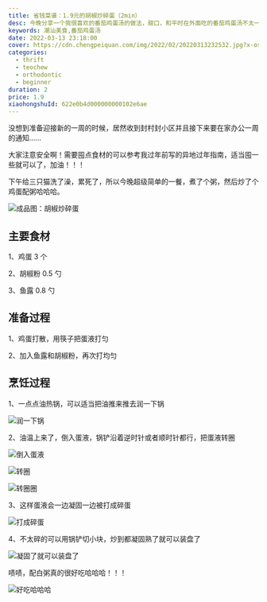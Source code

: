 ```yaml
---
title: 省钱菜谱：1.9元的胡椒炒碎蛋（2min）
desc: 今晚分享一个我很喜欢的番茄鸡蛋汤的做法，甜口，和平时在外面吃的番茄鸡蛋汤不太一样，对比外面常见的咸口的番茄鸡蛋，我更钟爱于酸酸甜甜的口感。
keywords: 潮汕美食,番茄鸡蛋汤
date: 2022-03-13 23:18:00
cover: https://cdn.chengpeiquan.com/img/2022/02/20220313232532.jpg?x-oss-process=image/interlace,1
categories:
  - thrift
  - teochew
  - orthodontic
  - beginner
duration: 2
price: 1.9
xiaohongshuId: 622e0b4d000000000102e6ae
---
```


没想到准备迎接新的一周的时候，居然收到封村封小区并且接下来要在家办公一周的通知……

大家注意安全啊！需要囤点食材的可以参考我过年前写的异地过年指南，适当囤一些就可以了，加油！！！

下午给三只猫洗了澡，累死了，所以今晚超级简单的一餐，煮了个粥，然后炒了个鸡蛋配粥哈哈哈。

![成品图：胡椒炒碎蛋](https://cdn.chengpeiquan.com/img/2022/02/20220313232545.jpg?x-oss-process=image/interlace,1)

## 主要食材

1、鸡蛋 3 个

2、胡椒粉 0.5 勺

3、鱼露 0.8 勺

## 准备过程

1、鸡蛋打散，用筷子把蛋液打匀

2、加入鱼露和胡椒粉，再次打均匀

## 烹饪过程

1、一点点油热锅，可以适当把油推来推去润一下锅

![润一下锅](https://cdn.chengpeiquan.com/img/2022/02/20220313232547.jpg?x-oss-process=image/interlace,1)

2、油温上来了，倒入蛋液，锅铲沿着逆时针或者顺时针都行，把蛋液转圈

![倒入蛋液](https://cdn.chengpeiquan.com/img/2022/02/20220313232548.jpg?x-oss-process=image/interlace,1)

![转圈](https://cdn.chengpeiquan.com/img/2022/02/20220313232549.jpg?x-oss-process=image/interlace,1)

![转圈圈](https://cdn.chengpeiquan.com/img/2022/02/20220313232550.jpg?x-oss-process=image/interlace,1)

3、这样蛋液会一边凝固一边被打成碎蛋

![打成碎蛋](https://cdn.chengpeiquan.com/img/2022/02/20220313232543.jpg?x-oss-process=image/interlace,1)

4、不太碎的可以用锅铲切小块，炒到都凝固熟了就可以装盘了

![凝固了就可以装盘了](https://cdn.chengpeiquan.com/img/2022/02/20220313232544.jpg?x-oss-process=image/interlace,1)

啧啧，配白粥真的很好吃哈哈哈！！！

![好吃哈哈哈](https://cdn.chengpeiquan.com/img/2022/02/20220313232546.jpg?x-oss-process=image/interlace,1)
